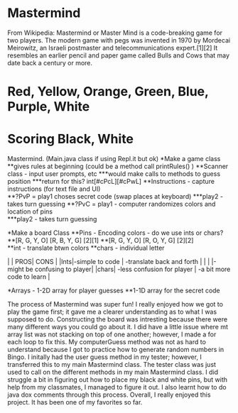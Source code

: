 # Mastermind

From Wikipedia: Mastermind or Master Mind is a code-breaking game for two players. The modern game with pegs was invented in 1970 by Mordecai Meirowitz, an Israeli postmaster and telecommunications expert.[1][2] It resembles an earlier pencil and paper game called Bulls and Cows that may date back a century or more.

# Red, Yellow, Orange, Green, Blue, Purple, White
# Scoring Black, White

Mastermind.  (Main.java class if using Repl.it but ok)
*Make a game class
**gives rules at beginning (could be a method call printRules() )
**Scanner class - input user prompts, etc
***would make calls to methods to guess position
***return for this? int[#cPcL][#cPwL]
**Instructions - capture instructions (for text file and UI)\
**?PvP = play1 choses secret code (swap places at keyboard)
***play2 - takes turn guessing
**?PvC	= play1 - computer randomizes colors and location of pins				
***play2 - takes turn guessing
		
*Make a board Class
**Pins - Encoding colors - do we use ints or chars?
**[R, G, Y, O]   [R, B, Y, G]  [2][1]
**[R, G, Y, O]   [R, O, Y, G]  [2][2]   
**int - translate btwn colors
**chars - individual letter

|  | PROS| CONS |
|Ints|-simple to code | -translate back and forth |
|   |		     |-might be confusing to player|
|chars| -less confusion for player | -a bit more code to learn |	 

*Arrays - 1-2D array for player guesses
	**1-1D array for the secret code
	
The process of Mastermind was super fun! I really enjoyed how we got to play the game first; it gave me a clearer understanding as to what I was supposed to do. Constructing the board was intresting because there were many different ways you could go about it. I did have a little issue where mt array list was not stacking on top of one another; however, I made a for each loop to fix this. My computerGuess method was not as hard to understand because I got to practice how to generate  random numbers in Bingo. I initally had the user guess method in my tester; however, I transferred this to my main Mastermind class. The tester class was just used to call on the different methods in my main Mastermind class. I did struggle a bit in figuring out how to place my black and white pins, but with help from my classmates, I managed to figure it out. I also learnt how to do java dox comments through this process. Overall, I really enjoyed this project. It has been one of my favorites so far. 
